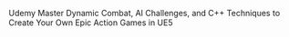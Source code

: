 Udemy Master Dynamic Combat, AI Challenges, and C++ Techniques to Create Your Own Epic Action Games in UE5

